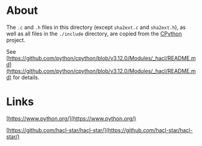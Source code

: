 # About

The `.c` and `.h` files in this directory (except `sha2ext.c` and `sha2ext.h`), as well as all files in the `./include` directory, are copied from the [CPython](https://github.com/python/cpython) project.

See [https://github.com/python/cpython/blob/v3.12.0/Modules/_hacl/README.md](https://github.com/python/cpython/blob/v3.12.0/Modules/_hacl/README.md) for details.

# Links

[https://www.python.org/](https://www.python.org/)

[https://github.com/hacl-star/hacl-star/](https://github.com/hacl-star/hacl-star/)
